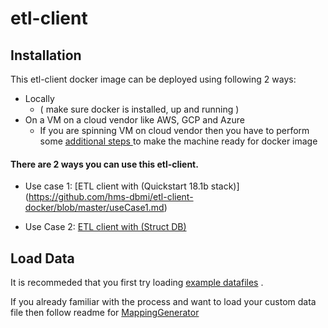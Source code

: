 # etl-client 

## Installation 

This etl-client docker image can be deployed using following 2 ways:

* Locally 
  * ( make sure docker is installed, up and running ) 
* On a VM on a cloud vendor like AWS, GCP and Azure
  * If you are spinning VM on cloud vendor then you have to perform some [additional steps ](https://github.com/hms-dbmi/etl-client-docker/blob/master/etl-client-AWS-EC2.md) to make the machine ready for docker image




#### There are 2 ways you can use this etl-client.
* Use case 1: 
        [ETL client with (Quickstart 18.1b stack)] (https://github.com/hms-dbmi/etl-client-docker/blob/master/useCase1.md)

* Use Case 2: 
        [ETL client with (Struct DB)](https://github.com/hms-dbmi/etl-client-docker/blob/master/useCase2.md)


## Load Data

It is recommeded that you first try loading [example datafiles](https://github.com/hms-dbmi/ETLToolSuite-MappingGenerator/tree/master/example) .


If you already familiar with the process and want to load your custom data file then follow readme for [MappingGenerator](https://github.com/hms-dbmi/ETLToolSuite-MappingGenerator)




